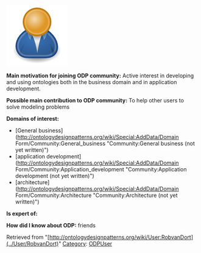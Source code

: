 [![Image:ODPUser.png](../images/a/a6/ODPUser.png)](../Image/ODPUser.png "Image:ODPUser.png")




  





__Main motivation for joining ODP community:__ Active interest in developing and using ontologies both in the business domain and in application development.


__Possible main contribution to ODP community:__ To help other users to solve modeling problems


__Domains of interest:__



* [General business](http://ontologydesignpatterns.org/wiki/Special:AddData/Domain Form/Community:General_business "Community:General business (not yet written)")
* [application development](http://ontologydesignpatterns.org/wiki/Special:AddData/Domain Form/Community:Application_development "Community:Application development (not yet written)")
* [architecture](http://ontologydesignpatterns.org/wiki/Special:AddData/Domain Form/Community:Architecture "Community:Architecture (not yet written)")


__Is expert of:__


  

__How did I know about ODP:__ friends






Retrieved from "[http://ontologydesignpatterns.org/wiki/User:RobvanDort](../User/RobvanDort)"
 [Category](http://ontologydesignpatterns.org/wiki/Special:Categories "Special:Categories"): [ODPUser](../Category/ODPUser "Category:ODPUser")